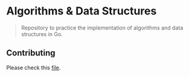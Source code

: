 # Algorithms & Data Structures

> Repository to practice the implementation of algorithms and data structures in Go.

## Contributing

Please check this [file](docs/CONTRIBUTING.md).

